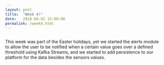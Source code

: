```yaml
---
layout: post
title:  "Week 4!"
date:   2018-04-01 15:00:00
permalink: /week4.html
---
```

<span class="image featured"><img src="{{ site.baseurl }}/images/logo-medium.png" alt=""></span>

This week was part of the Easter holidays, yet we started the alerts module to allow the user to be notified when a certain value goes over a defined threshold using Kafka Streams, and we started to add persistence to our platform for the data besides the sensors values.